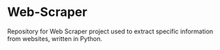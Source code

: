 # Web-Scraper

Repository for Web Scraper project used to extract specific information from websites, written in Python.
